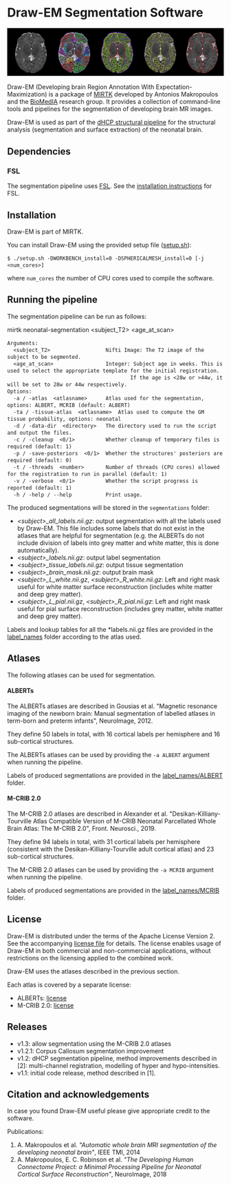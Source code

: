 # Draw-EM Segmentation Software

![segmentation image](segmentation.png)

Draw-EM (Developing brain Region Annotation With Expectation-Maximization) is a package of [MIRTK](https://github.com/BioMedIA/MIRTK) developed by Antonios Makropoulos and the [BioMedIA](https://biomedia.doc.ic.ac.uk/) research group. 
It provides a collection of command-line tools and pipelines for the segmentation of developing brain MR images.

Draw-EM is used as part of the [dHCP structural pipeline](https://github.com/BioMedIA/dhcp-structural-pipeline) for the structural analysis (segmentation and surface extraction) of the neonatal brain.


## Dependencies
### FSL

The segmentation pipeline uses
[FSL](https://fsl.fmrib.ox.ac.uk/fsl/fslwiki/FSL). 
See the [installation instructions](https://fsl.fmrib.ox.ac.uk/fsl/fslwiki/FslInstallation) for FSL.


## Installation

Draw-EM is part of MIRTK.

You can install Draw-EM using the provided setup file ([setup.sh](setup.sh)):
```
$ ./setup.sh -DWORKBENCH_install=0 -DSPHERICALMESH_install=0 [-j <num_cores>] 
```

where `num_cores` the number of CPU cores used to compile the software.

## Running the pipeline

The segmentation pipeline can be run as follows:

mirtk neonatal-segmentation <subject_T2> <age_at_scan>

```
Arguments:
  <subject_T2>                  Nifti Image: The T2 image of the subject to be segmented.
  <age_at_scan>                 Integer: Subject age in weeks. This is used to select the appropriate template for the initial registration. 
			        					If the age is <28w or >44w, it will be set to 28w or 44w respectively.
Options:
  -a / -atlas  <atlasname>      Atlas used for the segmentation, options: ALBERT, MCRIB (default: ALBERT)
  -ta / -tissue-atlas  <atlasname>  Atlas used to compute the GM tissue probability, options: neonatal
  -d / -data-dir  <directory>   The directory used to run the script and output the files.
  -c / -cleanup  <0/1>          Whether cleanup of temporary files is required (default: 1)
  -p / -save-posteriors  <0/1>  Whether the structures' posteriors are required (default: 0)
  -t / -threads  <number>       Number of threads (CPU cores) allowed for the registration to run in parallel (default: 1)
  -v / -verbose  <0/1>          Whether the script progress is reported (default: 1)
  -h / -help / --help           Print usage.
```

The produced segmentations will be stored in the `segmentations` folder:
- *\<subject\>_all_labels.nii.gz*: output segmentation with all the labels used by Draw-EM. This file includes some labels that do not exist in the atlases that are helpful for segmentation (e.g. the ALBERTs do not include division of labels into grey matter and white matter, this is done automatically).
- *\<subject\>_labels.nii.gz*: output label segmentation
- *\<subject\>_tissue_labels.nii.gz*: output tissue segmentation
- *\<subject\>_brain_mask.nii.gz*: output brain mask
- *\<subject\>_L_white.nii.gz*, *\<subject\>_R_white.nii.gz*: Left and right mask useful for white matter surface reconstruction (includes white matter and deep grey matter).
- *\<subject\>_L_pial.nii.gz*, *\<subject\>_R_pial.nii.gz*: Left and right mask useful for pial surface reconstruction (includes grey matter, white matter and deep grey matter).

Labels and lookup tables for all the *labels.nii.gz files are provided in the [label_names](label_names) folder according to the atlas used.


## Atlases
The following atlases can be used for segmentation.

#### ALBERTs
The ALBERTs atlases are described in Gousias et al. "Magnetic resonance imaging of the newborn brain: Manual segmentation of labelled atlases in term-born and preterm infants",  NeuroImage, 2012.

They define 50 labels in total, with 16 cortical labels per hemisphere and 16 sub-cortical structures.

The ALBERTs atlases can be used by providing the `-a ALBERT` argument when running the pipeline.

Labels of produced segmentations are provided in the [label_names/ALBERT](label_names/ALBERT) folder.

#### M-CRIB 2.0
The M-CRIB 2.0 atlases are described in Alexander et al. "Desikan-Killiany-Tourville Atlas Compatible Version of M-CRIB Neonatal Parcellated Whole Brain Atlas: The M-CRIB 2.0", Front. Neurosci., 2019.

They define 94 labels in total, with 31 cortical labels per hemisphere (consistent with the Desikan-Killiany-Tourville adult cortical atlas) and 23 sub-cortical structures.

The M-CRIB 2.0 atlases can be used by providing the `-a MCRIB` argument when running the pipeline.

Labels of produced segmentations are provided in the [label_names/MCRIB](label_names/MCRIB) folder.

## License

Draw-EM is distributed under the terms of the Apache License Version 2.
See the accompanying [license file](LICENSE.txt) for details. The license enables usage of
Draw-EM in both commercial and non-commercial applications, without restrictions on the
licensing applied to the combined work.

Draw-EM uses the atlases described in the previous section.

Each atlas is covered by a separate license:
- ALBERTs: [license](label_names/ALBERT/LICENSE.txt)
- M-CRIB 2.0: [license](label_names/MCRIB/LICENSE.txt)

## Releases 
- v1.3: allow segmentation using the M-CRIB 2.0 atlases
- v1.2.1: Corpus Callosum segmentation improvement
- v1.2: dHCP segmentation pipeline, method improvements described in [2]: multi-channel registration, modelling of hyper and hypo-intensities.
- v1.1: initial code release, method described in [1].


## Citation and acknowledgements

In case you found Draw-EM useful please give appropriate credit to the software.

Publications:

1. A. Makropoulos et al. *"Automatic whole brain MRI segmentation of the developing neonatal brain"*, IEEE TMI, 2014
2. A. Makropoulos, E. C. Robinson et al. *"The Developing Human Connectome Project: a Minimal Processing Pipeline for Neonatal Cortical Surface Reconstruction"*, NeuroImage, 2018
